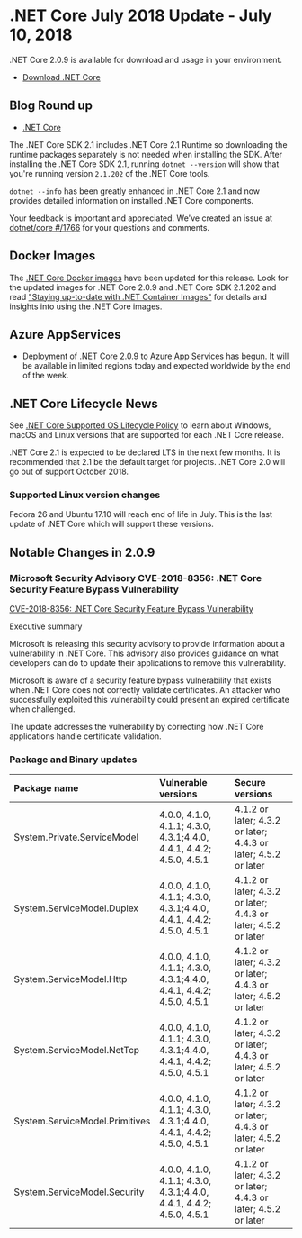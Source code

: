 # .NET Core July 2018 Update - July 10, 2018

.NET Core 2.0.9 is available for download and usage in your environment.

* [Download .NET Core](https://github.com/dotnet/core/blob/main/release-notes/download-archives/2.0.9-download.md)

## Blog Round up

* [.NET Core](https://devblogs.microsoft.com/dotnet/net-core-july-2018-update/)

The .NET Core SDK 2.1 includes .NET Core 2.1 Runtime so downloading the runtime packages separately is not needed when installing the SDK. After installing the .NET Core SDK 2.1, running `dotnet --version` will show that you're running version `2.1.202` of the .NET Core tools.

`dotnet --info` has been greatly enhanced in .NET Core 2.1 and now provides detailed information on installed .NET Core components.

Your feedback is important and appreciated. We've created an issue at [dotnet/core #/1766](https://github.com/dotnet/core/issues//1766) for your questions and comments.

## Docker Images

The [.NET Core Docker images](https://hub.docker.com/r/microsoft/dotnet/) have been updated for this release. Look for the updated images for .NET Core 2.0.9 and .NET Core SDK 2.1.202 and read ["Staying up-to-date with .NET Container Images"](https://devblogs.microsoft.com/dotnet/staying-up-to-date-with-net-container-images/) for details and insights into using the .NET Core images.

## Azure AppServices

* Deployment of .NET Core 2.0.9 to Azure App Services has begun. It will be available in limited regions today and expected worldwide by the end of the week.

## .NET Core Lifecycle News

See [.NET Core Supported OS Lifecycle Policy](https://github.com/dotnet/core/blob/main/os-lifecycle-policy.md) to learn about Windows, macOS and Linux versions that are supported for each .NET Core release.

.NET Core 2.1 is expected to be declared LTS in the next few months. It is recommended that 2.1 be the default target for projects. .NET Core 2.0 will go out of support October 2018.

### Supported Linux version changes

Fedora 26 and Ubuntu 17.10 will reach end of life in July. This is the last update of .NET Core which will support these versions.

## Notable Changes in 2.0.9

### Microsoft Security Advisory CVE-2018-8356: .NET Core Security Feature Bypass Vulnerability

[CVE-2018-8356: .NET Core Security Feature Bypass Vulnerability](https://github.com/dotnet/announcements/issues/73)

Executive summary

Microsoft is releasing this security advisory to provide information about a vulnerability in .NET Core. This advisory also provides guidance on what developers can do to update their applications to remove this vulnerability.

Microsoft is aware of a security feature bypass vulnerability that exists when .NET Core does not correctly validate certificates. An attacker who successfully exploited this vulnerability could present an expired certificate when challenged.

The update addresses the vulnerability by correcting how .NET Core applications handle certificate validation.

### Package and Binary updates

| Package name | Vulnerable versions | Secure versions |
| :--- | :--- | :--- |
| System.Private.ServiceModel | 4.0.0, 4.1.0, 4.1.1; 4.3.0, 4.3.1;4.4.0, 4.4.1, 4.4.2; 4.5.0, 4.5.1 | 4.1.2 or later; 4.3.2 or later; 4.4.3 or later; 4.5.2 or later |
| System.ServiceModel.Duplex | 4.0.0, 4.1.0, 4.1.1; 4.3.0, 4.3.1;4.4.0, 4.4.1, 4.4.2; 4.5.0, 4.5.1 | 4.1.2 or later; 4.3.2 or later; 4.4.3 or later; 4.5.2 or later |
| System.ServiceModel.Http | 4.0.0, 4.1.0, 4.1.1; 4.3.0, 4.3.1;4.4.0, 4.4.1, 4.4.2; 4.5.0, 4.5.1 | 4.1.2 or later; 4.3.2 or later; 4.4.3 or later; 4.5.2 or later |
| System.ServiceModel.NetTcp | 4.0.0, 4.1.0, 4.1.1; 4.3.0, 4.3.1;4.4.0, 4.4.1, 4.4.2; 4.5.0, 4.5.1 | 4.1.2 or later; 4.3.2 or later; 4.4.3 or later; 4.5.2 or later |
| System.ServiceModel.Primitives | 4.0.0, 4.1.0, 4.1.1; 4.3.0, 4.3.1;4.4.0, 4.4.1, 4.4.2; 4.5.0, 4.5.1 | 4.1.2 or later; 4.3.2 or later; 4.4.3 or later; 4.5.2 or later |
| System.ServiceModel.Security | 4.0.0, 4.1.0, 4.1.1; 4.3.0, 4.3.1;4.4.0, 4.4.1, 4.4.2; 4.5.0, 4.5.1 | 4.1.2 or later; 4.3.2 or later; 4.4.3 or later; 4.5.2 or later |
